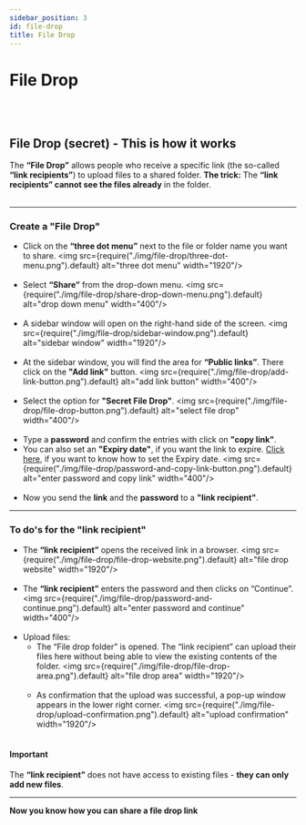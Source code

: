 ```yaml
---
sidebar_position: 3
id: file-drop
title: File Drop
---
```


# File Drop

<br/><br/>

## File Drop (secret) - This is how it works

The **“File Drop”** allows people who receive a specific link (the so-called **“link recipients”**) to upload files to a shared folder.
**The trick:** The **“link recipients” cannot see the files already** in the folder.
<br/><br/>

---

### Create a **"File Drop"**

- Click on the **“three dot menu”** next to the file or folder name you want to share.
  <img src={require("./img/file-drop/three-dot-menu.png").default} alt="three dot menu" width="1920"/>
  <br/><br/>
- Select **“Share”** from the drop-down menu.
  <img src={require("./img/file-drop/share-drop-down-menu.png").default} alt="drop down menu" width="400"/>
  <br/><br/>
- A sidebar window will open on the right-hand side of the screen.
  <img src={require("./img/file-drop/sidebar-window.png").default} alt="sidebar window" width="1920"/>
  <br/><br/>
- At the sidebar window, you will find the area for **“Public links”**. There click on the **"Add link"** button.
  <img src={require("./img/file-drop/add-link-button.png").default} alt="add link button" width="400"/>
  <br/><br/>
- Select the option for **"Secret File Drop"**.
  <img src={require("./img/file-drop/file-drop-button.png").default} alt="select file drop" width="400"/>
  <br/><br/>
- Type a **password** and confirm the entries with click on **"copy link"**.
- You can also set an **"Expiry date"**, if you want the link to expire. [Click here](./external), if you want to know how to set the Expiry date.
  <img src={require("./img/file-drop/password-and-copy-link-button.png").default} alt="enter password and copy link" width="400"/>
  <br/><br/>
- Now you send the **link** and the **password** to a **"link recipient"**.

---

### To do's for the "link recipient"

- The **“link recipient”** opens the received link in a browser.
  <img src={require("./img/file-drop/file-drop-website.png").default} alt="file drop website" width="1920"/>
  <br/><br/>
- The **“link recipient”** enters the password and then clicks on “Continue”.
  <img src={require("./img/file-drop/password-and-continue.png").default} alt="enter password and continue" width="400"/>
  <br/><br/>
- Upload files:<br/>
  - The “File drop folder” is opened. The “link recipient” can upload their files here without being able to view the existing contents of the folder.
    <img src={require("./img/file-drop/file-drop-area.png").default} alt="file drop area" width="1920"/>
    <br/><br/>
  - As confirmation that the upload was successful, a pop-up window appears in the lower right corner.
    <img src={require("./img/file-drop/upload-confirmation.png").default} alt="upload confirmation" width="1920"/>
    <br/><br/>

#### Important

The **“link recipient”** does not have access to existing files - **they can only add new files**.

---

**Now you know how you can share a file drop link**
